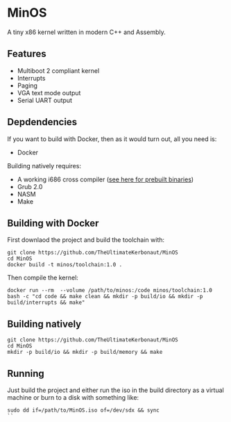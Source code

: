 # MinOS
A tiny x86 kernel written in modern C++ and Assembly.

## Features
* Multiboot 2 compliant kernel
* Interrupts
* Paging
* VGA text mode output
* Serial UART output

## Depdendencies
If you want to build with Docker, then as it would turn out, all you need is:
* Docker

Building natively requires:
* A working i686 cross compiler ([see here for prebuilt binaries](https://github.com/lordmilko/i686-elf-tools))
* Grub 2.0
* NASM
* Make

## Building with Docker
First downlaod the project and build the toolchain with:
```
git clone https://github.com/TheUltimateKerbonaut/MinOS
cd MinOS
docker build -t minos/toolchain:1.0 .
```
Then compile the kernel:
```
docker run --rm  --volume /path/to/minos:/code minos/toolchain:1.0 bash -c "cd code && make clean && mkdir -p build/io && mkdir -p build/interrupts && make"
```

## Building natively
```
git clone https://github.com/TheUltimateKerbonaut/MinOS
cd MinOS
mkdir -p build/io && mkdir -p build/memory && make
```

## Running
Just build the project and either run the iso in the build directory as a virtual machine or burn to a disk with something like:
```
sudo dd if=/path/to/MinOS.iso of=/dev/sdx && sync
``